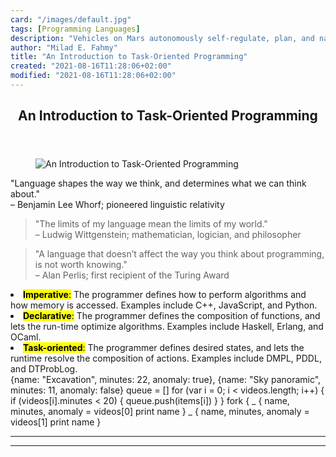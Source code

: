 ```yaml
---
card: "/images/default.jpg"
tags: [Programming Languages]
description: "Vehicles on Mars autonomously self-regulate, plan, and naviga"
author: "Milad E. Fahmy"
title: "An Introduction to Task-Oriented Programming"
created: "2021-08-16T11:28:06+02:00"
modified: "2021-08-16T11:28:06+02:00"
---
```

<div class="site-wrapper">
<main id="site-main" class="site-main outer">
<div class="inner">
<article class="post-full post tag-programming-languages tag-object-oriented-programming tag-technology ">
<header class="post-full-header">
<h1 class="post-full-title">An Introduction to Task-Oriented Programming</h1>
</header>
<figure class="post-full-image">
<picture>
<source media="(max-width: 700px)" sizes="1px" srcset="data:image/gif;base64,R0lGODlhAQABAIAAAAAAAP///yH5BAEAAAAALAAAAAABAAEAAAIBRAA7 1w">
<source media="(min-width: 701px)" sizes="(max-width: 800px) 400px,
(max-width: 1170px) 700px,
1400px" srcset="/news/content/images/size/w300/2019/12/mars.jpeg 300w,
/news/content/images/size/w600/2019/12/mars.jpeg 600w,
/news/content/images/size/w1000/2019/12/mars.jpeg 1000w,
/news/content/images/size/w2000/2019/12/mars.jpeg 2000w">
<img onerror="this.style.display='none'" src="/news/content/images/size/w2000/2019/12/mars.jpeg" alt="An Introduction to Task-Oriented Programming">
</picture>
</figure>
<section class="post-full-content">
<div class="post-content">
"Language shapes the way we think, and determines what we can think about." <br> – Benjamin Lee Whorf; pioneered linguistic relativity
</blockquote>
<blockquote>
"The limits of my language mean the limits of my world." <br> – Ludwig Wittgenstein; mathematician, logician, and philosopher
</blockquote>
<blockquote>
"A language that doesn’t affect the way you think about programming, is not worth knowing." <br> – Alan Perlis; first recipient of the Turing Award
</blockquote>
<li><mark><strong>Imperative</strong>:</mark> The programmer defines how to perform algorithms and how memory is accessed. Examples include C++, JavaScript, and Python.</li>
</ul>
<li><mark><strong>Declarative</strong>:</mark> The programmer defines the composition  of functions, and lets the run-time optimize algorithms. Examples include Haskell, Erlang, and OCaml.</li>
</ul>
<li><mark><strong>Task-oriented</strong>:</mark> The programmer defines desired states,  and lets the runtime resolve the composition of actions. Examples include DMPL, PDDL, and DTProbLog.</li>
</ul>
{name: "Excavation", minutes: 22, anomaly: true},
{name: "Sky panoramic", minutes: 11, anomaly: false}
queue = []
for (var i = 0; i &lt; videos.length; i++) {
if (videos[i].minutes &lt; 20) {
queue.push(items[i])
}
}
fork {
_ {
name, minutes, anomaly = videos[0]
print name
}
_ {
name, minutes, anomaly = videos[1]
print name
}
</div>
<hr>
<hr>
</section>
</article>
</div>
</main>
</div>
<!-- Google Tag Manager (noscript) -->
<!-- End Google Tag Manager (noscript) -->
